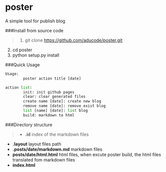 # poster
A simple tool for publish blog

###Install from source code

>1. git clone https://github.com/aducode/poster.git
2. cd poster
3. python setup.py install

###Quick Usage

```python
Usage:
        poster action title [date]

action list:
        init: init github pages
        clear: clear generated files
        create name [date]: create new blog
        remove name [date]: remove exist blog
        list [name] [date]: list blog
        build: markdown to html
```

###Directory structure

>* **.id** index of the markdown files
* **.layout**  layout files path
* **.posts/date/markdown.md**  markdown files
* **posts/date/html.html**  html files, when excute poster build, the html files translated fom markdown files
* **index.html**
